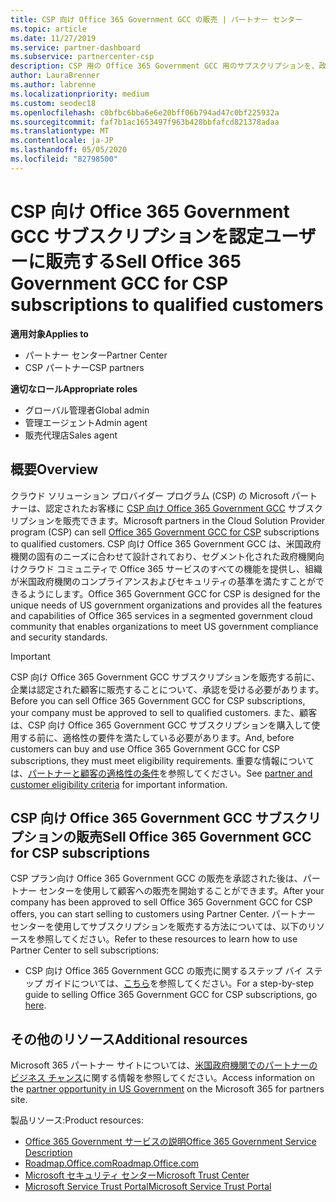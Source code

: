 ```yaml
---
title: CSP 向け Office 365 Government GCC の販売 | パートナー センター
ms.topic: article
ms.date: 11/27/2019
ms.service: partner-dashboard
ms.subservice: partnercenter-csp
description: CSP 用の Office 365 Government GCC 用のサブスクリプションを、政府の顧客または契約者に限定された米国販売するための手順と要件について説明します。
author: LauraBrenner
ms.author: labrenne
ms.localizationpriority: medium
ms.custom: seodec18
ms.openlocfilehash: c0bfbc6bba6e6e20bff06b794ad47c0bf225932a
ms.sourcegitcommit: faf7b1ac1653497f963b428bbfafcd821378adaa
ms.translationtype: MT
ms.contentlocale: ja-JP
ms.lasthandoff: 05/05/2020
ms.locfileid: "82798500"
---
```

# <a name="sell-office-365-government-gcc-for-csp-subscriptions-to-qualified-customers"></a><span data-ttu-id="994a4-103">CSP 向け Office 365 Government GCC サブスクリプションを認定ユーザーに販売する</span><span class="sxs-lookup"><span data-stu-id="994a4-103">Sell Office 365 Government GCC for CSP subscriptions to qualified customers</span></span>

<span data-ttu-id="994a4-104">**適用対象**</span><span class="sxs-lookup"><span data-stu-id="994a4-104">**Applies to**</span></span>

-  <span data-ttu-id="994a4-105">パートナー センター</span><span class="sxs-lookup"><span data-stu-id="994a4-105">Partner Center</span></span>
-  <span data-ttu-id="994a4-106">CSP パートナー</span><span class="sxs-lookup"><span data-stu-id="994a4-106">CSP partners</span></span>

<span data-ttu-id="994a4-107">**適切なロール**</span><span class="sxs-lookup"><span data-stu-id="994a4-107">**Appropriate roles**</span></span>

- <span data-ttu-id="994a4-108">グローバル管理者</span><span class="sxs-lookup"><span data-stu-id="994a4-108">Global admin</span></span>
- <span data-ttu-id="994a4-109">管理エージェント</span><span class="sxs-lookup"><span data-stu-id="994a4-109">Admin agent</span></span>
- <span data-ttu-id="994a4-110">販売代理店</span><span class="sxs-lookup"><span data-stu-id="994a4-110">Sales agent</span></span>

## <a name="overview"></a><span data-ttu-id="994a4-111">概要</span><span class="sxs-lookup"><span data-stu-id="994a4-111">Overview</span></span>

<span data-ttu-id="994a4-112">クラウド ソリューション プロバイダー プログラム (CSP) の Microsoft パートナーは、認定されたお客様に [CSP 向け Office 365 Government GCC](https://www.microsoft.com/microsoft-365/partners/governmentforCSP) サブスクリプションを販売できます。</span><span class="sxs-lookup"><span data-stu-id="994a4-112">Microsoft partners in the Cloud Solution Provider program (CSP) can sell [Office 365 Government GCC for CSP](https://www.microsoft.com/microsoft-365/partners/governmentforCSP) subscriptions to qualified customers.</span></span> <span data-ttu-id="994a4-113">CSP 向け Office 365 Government GCC は、米国政府機関の固有のニーズに合わせて設計されており、セグメント化された政府機関向けクラウド コミュニティで Office 365 サービスのすべての機能を提供し、組織が米国政府機関のコンプライアンスおよびセキュリティの基準を満たすことができるようにします。</span><span class="sxs-lookup"><span data-stu-id="994a4-113">Office 365 Government GCC for CSP is designed for the unique needs of US government organizations and provides all the features and capabilities of Office 365 services in a segmented government cloud community that enables organizations to meet US government compliance and security standards.</span></span> 

>[!IMPORTANT] 
><span data-ttu-id="994a4-114">CSP 向け Office 365 Government GCC サブスクリプションを販売する前に、企業は認定された顧客に販売することについて、承認を受ける必要があります。</span><span class="sxs-lookup"><span data-stu-id="994a4-114">Before you can sell Office 365 Government GCC for CSP subscriptions, your company must be approved to sell to qualified customers.</span></span> <span data-ttu-id="994a4-115">また、顧客は、CSP 向け Office 365 Government GCC サブスクリプションを購入して使用する前に、適格性の要件を満たしている必要があります。</span><span class="sxs-lookup"><span data-stu-id="994a4-115">And, before customers can buy and use Office 365 Government GCC for CSP subscriptions, they must meet eligibility requirements.</span></span> <span data-ttu-id="994a4-116">重要な情報については、[パートナーと顧客の適格性の条件](csp-gcc-validate.md)を参照してください。</span><span class="sxs-lookup"><span data-stu-id="994a4-116">See [partner and customer eligibility criteria](csp-gcc-validate.md) for important information.</span></span>


## <a name="sell-office-365-government-gcc-for-csp-subscriptions"></a><span data-ttu-id="994a4-117">CSP 向け Office 365 Government GCC サブスクリプションの販売</span><span class="sxs-lookup"><span data-stu-id="994a4-117">Sell Office 365 Government GCC for CSP subscriptions</span></span>

<span data-ttu-id="994a4-118">CSP プラン向け Office 365 Government GCC の販売を承認された後は、パートナー センターを使用して顧客への販売を開始することができます。</span><span class="sxs-lookup"><span data-stu-id="994a4-118">After your company has been approved to sell Office 365 Government GCC for CSP offers, you can start selling to customers using Partner Center.</span></span> <span data-ttu-id="994a4-119">パートナー センターを使用してサブスクリプションを販売する方法については、以下のリソースを参照してください。</span><span class="sxs-lookup"><span data-stu-id="994a4-119">Refer to these resources to learn how to use Partner Center to sell subscriptions:</span></span> 

-   <span data-ttu-id="994a4-120">CSP 向け Office 365 Government GCC の販売に関するステップ バイ ステップ ガイドについては、[こちら](https://go.microsoft.com/fwlink/?linkid=2007323)を参照してください。</span><span class="sxs-lookup"><span data-stu-id="994a4-120">For a step-by-step guide to selling Office 365 Government GCC for CSP subscriptions, go [here](https://go.microsoft.com/fwlink/?linkid=2007323).</span></span>  


## <a name="additional-resources"></a><span data-ttu-id="994a4-121">その他のリソース</span><span class="sxs-lookup"><span data-stu-id="994a4-121">Additional resources</span></span>

<span data-ttu-id="994a4-122">Microsoft 365 パートナー サイトについては、[米国政府機関でのパートナーのビジネス チャンス](https://www.microsoft.com/microsoft-365/partners/governmentforCSP)に関する情報を参照してください。</span><span class="sxs-lookup"><span data-stu-id="994a4-122">Access information on the [partner opportunity in US Government](https://www.microsoft.com/microsoft-365/partners/governmentforCSP) on the Microsoft 365 for partners site.</span></span>

<span data-ttu-id="994a4-123">製品リソース:</span><span class="sxs-lookup"><span data-stu-id="994a4-123">Product resources:</span></span>

- [<span data-ttu-id="994a4-124">Office 365 Government サービスの説明</span><span class="sxs-lookup"><span data-stu-id="994a4-124">Office 365 Government Service Description</span></span>](https://technet.microsoft.com/library/mt774581.aspx)
- [<span data-ttu-id="994a4-125">Roadmap.Office.com</span><span class="sxs-lookup"><span data-stu-id="994a4-125">Roadmap.Office.com</span></span>](https://products.office.com/business/office-365-roadmap)
- [<span data-ttu-id="994a4-126">Microsoft セキュリティ センター</span><span class="sxs-lookup"><span data-stu-id="994a4-126">Microsoft Trust Center</span></span>](https://www.microsoft.com/TrustCenter/)
- [<span data-ttu-id="994a4-127">Microsoft Service Trust Portal</span><span class="sxs-lookup"><span data-stu-id="994a4-127">Microsoft Service Trust Portal</span></span>](https://aka.ms/STP)

